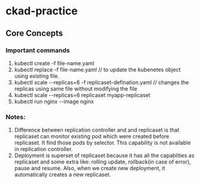 # ckad-practice

## Core Concepts

### Important commands

1. kubectl create -f file-name.yaml
2. kubectl replace -f file-name.yaml // to update the kubenetes object using existing file.
3. kubectl scale --replicas=6 -f replicaset-defination.yaml // changes the replicas using same file without modifying the file
4. kubectl scale --replicas=6 replicaset myapp-replicaset
5. kubectl run nginx --image nginx

### Notes:
1. Difference between replication controller and and replicaset is that replicaset can monitor existing pod which were created before replicaset. It find those pods by selector. This capability is not available in replication controller.
2. Deployment is superset of replicaset because it has all the capablities as replicaset and some extra like: rolling update, rollback(in case of error), pause and resume. Also, when we create new deployment, it automatically creates a new replicaset.